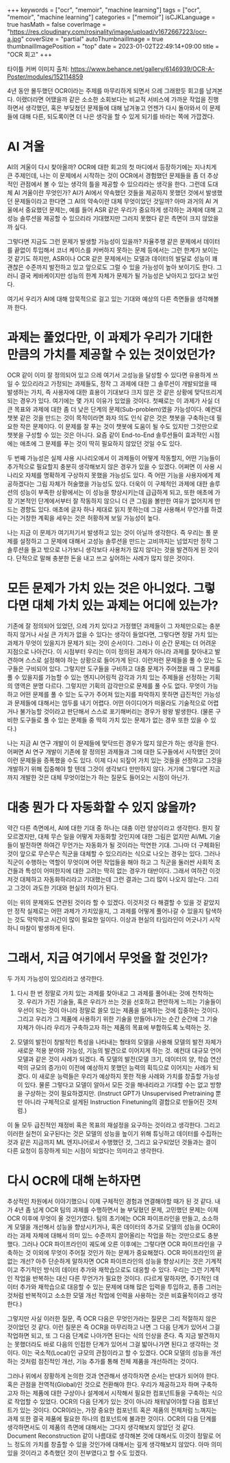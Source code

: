 +++
keywords = ["ocr", "memoir", "machine learning"]
tags = ["ocr", "memoir", "machine learning"]
categories = ["memoir"]
isCJKLanguage = true
hasMath = false
coverImage = "https://res.cloudinary.com/rosinality/image/upload/v1672667223/ocr-a.jpg"
coverSize = "partial"
autoThumbnailImage = true
thumbnailImagePosition = "top"
date = 2023-01-02T22:49:14+09:00
title = "OCR 회고"
+++

타이틀 커버 이미지 출처: https://www.behance.net/gallery/6146939/OCR-A-Poster/modules/152114859

4년 동안 몰두했던 OCR이라는 주제를 마무리하게 되면서 으레 그래왔듯 회고를 남겨본다. 이랬더라면 어땠을까 같은 소소한 소회보다는 비교적 서비스에 가까운 작업을 진행하면서 생각했던, 혹은 부딪쳤던 문제들에 대해 남겨놓고 언젠가 다시 돌아와서 이 문제들에 대해 다른, 되도록이면 더 나은 생각을 할 수 있게 되기를 바라는 쪽에 가깝겠다.

# AI 겨울

AI의 겨울이 다시 찾아올까? OCR에 대한 회고의 첫 마디에서 등장하기에는 지나치게 큰 주제인데, 나는 이 문제에서 시작하는 것이 OCR에서 경험했던 문제들을 좀 더 추상적인 관점에서 볼 수 있는 생각의 틀을 제공할 수 있으리라는 생각을 한다. 그런데 도대체 AI 겨울이란 무엇인가? AI가 AI에서 약속했던 것들을 제공하지 못했던 것에서 발생했던 문제들이라고 한다면 그 AI의 약속이란 대체 무엇이었던 것일까? 아마 과거의 AI 겨울에서 중요했던 문제는, 예를 들어 ASR 같은 우리가 중요하게 생각하는 과제에 대해 고성능 솔루션을 제공할 수 있으리라 기대했지만 그러지 못했다 같은 측면이 크지 않았을까 싶다.

그렇다면 지금도 그런 문제가 발생할 가능성이 있을까? 자율주행 같은 문제에서 데이터를 끝없이 투입해서 코너 케이스를 커버하지 못하는 문제 등에서는 그런 한계가 보이는 것 같기도 하지만, ASR이나 OCR 같은 문제에서는 모델과 데이터의 발달로 성능이 꽤 괜찮은 수준까지 발전하고 있고 앞으로도 그럴 수 있을 가능성이 높아 보이기도 한다. 그러니 결국 케바케이지만 성능의 한계 자체가 문제가 될 가능성은 낮아지고 있다고 보인다.

여기서 우리가 AI에 대해 암묵적으로 걸고 있는 기대와 예상의 다른 측면들을 생각해볼까 한다.

# 과제는 풀었다만, 이 과제가 우리가 기대한 만큼의 가치를 제공할 수 있는 것이었던가?

OCR 같이 이미 잘 정의되어 있고 으레 여기서 고성능을 달성할 수 있다면 유용하게 쓰일 수 있으리라고 가정되는 과제들도, 정작 그 과제에 대한 그 솔루션이 개발되었을 때 발생하는 가치, 즉 사용자에 대한 효용이 기대보다 크지 않은 것 같은 상황에 맞닥뜨리게 되는 경우가 있다. 여기에는 몇 가지 이유가 있었을 것이다. 첫째로는 이 과제가 사실 더 큰 목표와 과제에 대한 좀 더 낮은 단계의 문제(Sub-problem)였을 가능성이다. 예컨대 챗봇 같은 것을 만드는 것이 목적이라면 화자 의도 인식 같은 것은 챗봇을 구축하는데 필요한 작은 문제이다. 이 문제를 잘 푸는 것이 챗봇에 도움이 될 수도 있지만 그것만으로 챗봇을 구성할 수 있는 것은 아니다. 요즘 같이 End-to-End 솔루션들이 효과적인 시점에는 애초에 그 문제를 푸는 것이 딱히 필요하지 않았던 것일 수도 있다.

두 번째 가능성은 실제 사용 시나리오에서 이 과제들이 어떻게 작동할지, 어떤 기능들이 추가적으로 필요할지 충분히 생각해보지 않은 경우가 있을 수 있겠다. 어쩌면 이 사용 시나리오 자체를 명확하게 구상하지 못했을 가능성도 있다. 즉 어떤 기능을 사용자에게 제공하겠다는 그림 자체가 허술했을 가능성도 있다. 더욱이 이 구체적인 과제에 대한 솔루션의 성능이 부족한 상황에서는 이 성능을 향상시키는데 급급하게 되고, 또한 애초에 가장 기본적인 단계에서부터 잘 작동하지 않으니 더 큰 그림을 볼만한 여유가 없어지게 만드는 경향도 있다. 애초에 글자 하나 제대로 읽지 못하는데 그걸 사용해서 무언가를 하겠다는 거창한 계획을 세우는 것은 허황하게 보일 가능성이 높다.

나는 지금 이 문제가 여기저기서 발생하고 있는 것이 아닐까 생각한다. 즉 우리는 풀 문제를 설정하고 그 문제에 대해서 고성능 솔루션을 만드는 고비까지는 넘었지만 정작 그 솔루션을 들고 밖으로 나가보니 생각보다 사용처가 많지 않다는 것을 발견하게 된 것이다. 단적으로 말해 충분한 돈을 내고 쓰고 싶어하는 사례가 많지 않은 것이다.

# 모든 문제가 가치 있는 것은 아니었다. 그렇다면 대체 가치 있는 과제는 어디에 있는가?

기존에 잘 정의되어 있었던, 으레 가치 있다고 가정했던 과제들이 그 자체만으로는 충분하지 않거나 사실 큰 가치가 없을 수 있다는 생각이 들었다면, 그렇다면 정말 가치 있는 과제가 무엇이 있을지가 문제가 되는 것이 순서이다. 그러나 이 순간 문제는 더 어려운 지점으로 나아간다. 이 시점부터 우리는 이미 정의된 과제가 아니라 과제를 찾아내고 발견하며 스스로 설정해야 하는 상황으로 들어가게 된다. 이런저런 문제들을 풀 수 있는 도구들은 구비되어 있다. 그렇지만 도구들을 구비하고 대충 문제가 주어졌을 때 그 문제를 풀 수 있을지를 가늠할 수 있는 엔지니어링적 감각과 가치 있는 주제들을 선정하는 기획의 영역은 분명 다르다. 그렇지만 기획의 감각만으로 문제를 풀 수도 없다. 무엇이 가능하고 어떤 문제를 풀 수 있는 도구가 주어져 있는지를 파악하지 못하면 급진적인 가능성과 문제들에 대해서는 엄두를 내기 어렵다. 어떤 아이디어가 떠올라도 기술적으로 어렵거나 불가능할 것이라고 판단해서 스스로 포기해버리는 경우가 왕왕 발생한다. (물론 구비한 도구들로 풀 수 있는 문제들 중 딱히 가치 있는 문제가 없는 경우 또한 있을 수 있다.)

나는 지금 AI 연구 개발이 이 문제들에 맞닥뜨린 경우가 많지 않은가 하는 생각을 한다. 어쩌면 AI 연구 개발이 기존에 잘 정의된 과제들과 그에 대한 도구들에서 시작했던 것이 이런 문제들을 증폭했을 수도 있다. 이제 다시 되짚어 가치 있는 것들을 선정하고 그것을 개발하기 위해 집중해야 할 텐데 그것이 생각보다 만만하지 않다. 거기에 그렇다면 지금까지 개발한 것은 대체 무엇이었는가 하는 질문도 들어오는 시점이 아닌가.

# 대충 뭔가 다 자동화할 수 있지 않을까?

약간 다른 측면에서, AI에 대한 기대 중 하나는 대충 이런 양상이라고 생각한다. 뭔지 잘 모르겠지만, 대체 무슨 일을 어떻게 자동화할 것인지에 대한 그림은 없지만 AI/ML 기술들이 발전하면 하여간 무언가는 자동화가 될 것이라는 막연한 기대. 그나마 더 구체화된 것이 앞으로 무슨무슨 직군을 대체할 수 있으리라는 식으로 나오는 경우는 있다. 그러나 직군이 수행하는 역할이 무엇이며 어떤 작업들을 해야 하고 그 직군을 둘러싼 사회적 조건들과 특성이 어떠한지에 대한 고려는 딱히 없는 경우가 태반이다. 그래서 여하간 이것저것 대체하고 자동화하리라고 기대했는데 그런 결과는 그리 많이 나오지 않는다. 그리고 그것이 과도한 기대와 현실의 차이가 된다.

이는 위의 문제와도 연관된 것이라 할 수 있겠다. 이것저것 다 해결할 수 있을 것 같았지만 정작 실제로는 어떤 과제가 가치있을지, 그 과제를 어떻게 풀어나갈 수 있을지 탐색하는 것도 막막하고 시간이 많이 필요한 일이다. 이상과 현실의 타임라인이 어긋나기 시작하니 마찰이 발생하게 된다.

# 그래서, 지금 여기에서 무엇을 할 것인가?

두 가지 가능성이 있으리라고 생각한다.

1. 다시 한 번 정말로 가치 있는 과제를 찾아내고 그 과제를 풀어내는 것에 천착하는 것. 우리가 가진 기술들, 혹은 우리가 쓰는 것을 선호하고 편안하게 느끼는 기술들이 우선이 되는 것이 아니라 정말로 쓸모 있는 제품을 설계하는 것에 집중하는 것이다. 그리고 우리가 그 제품에 사용하기 위한 기술을 만들어나가는 순간 순간에 그 기술 자체가 아니라 우리가 구축하고자 하는 제품의 목표에 부합하도록 노력하는 것.

2. 모델의 발전이 창발적인 특성을 나타내는 형태의 모델을 사용해 모델의 발전 자체가 새로운 적용 분야와 가능성, 기능의 발견으로 이어지게 하는 것. 예컨대 대규모 언어 모델과 같은 것이 사례가 되겠다. 즉 모델의 발전(모델 크기, 데이터의 양, 학습 연산력의 규모의 증가)이 이전에 예상하지 못했던 능력의 획득으로 이어지는 사례가 되겠다. 이 새로운 능력들은 우리가 예상하지 못한 적용 사례와 가치를 창출할 가능성이 있다. 물론 그렇다고 모델이 알아서 모든 것을 해내리라고 기대할 수는 없고 방향을 구상하는 것이 필요하겠지만. (Instruct GPT가 Unsupervised Pretraining 뿐만 아니라 구체적으로 설게된 Instruction Finetuning의 결합으로 만들어진 것처럼.)

이 둘 모두 급진적인 재정비 혹은 목표의 재설정을 요구하는 것이라고 생각한다. 그리고 이러한 실천이 요구된다는 것은 모델의 성능을 높이기 위해 튜닝하고 데이터를 수집하는 것과 같은 지금까지 ML 엔지니어로서 수행했던 것, 그리고 요구되었던 것들과는 결이 다른 요청이 등장하게 되는 시점이 되었다는 의미라고 생각한다.

# 다시 OCR에 대해 논하자면

추상적인 차원에서 이야기했으니 이제 구체적인 경험과 연결해야할 때가 된 것 같다. 내가 4년 좀 넘게 OCR 팀의 과제를 수행하면서 늘 부딪혔던 문제, 고민했던 문제는 이제 OCR 이후에 무엇이 올 것인가였다. 팀의 초기에는 OCR 파이프라인을 만들고, 소소하게 모델을 개선해서 성능을 향상시키거나, 혹은 데이터의 추가로 모델의 성능을 OCR이라는 과제 자체에 대해서 의미 있느 수준까지 끌어올리는 작업을 하는 것만으로도 충분했다. 그러나 OCR 파이프라인이 궤도에 오른 이후에는 그렇다면 OCR 파이프라인을 구축하는 것 이외에 무엇이 주어질 것인가 하는 문제가 중요해졌다. OCR 파이프라인의 끝없는 개선? 아주 단순하게 말하자면 OCR 파이프라인의 성능을 향상시키는 것은 기계적이고 주기적인 방식의 데이터 추가와 재학습으로도 대응할 수 있다. 우리는 그런 기계적인 작업을 반복하는 대신 다른 무언가가 필요한 것이다. (다르게 말하자면, 주기적인 데이터 추가와 재학습으로 대응할 수 있는 문제에 대해 많은 입력을 투입하고, 종종 그러는 것처럼 반복적이고 소소한 모델 개선 작업에 인력을 사용하는 것은 비효율적이라고 생각한다.)

그렇지만 사실 이러한 질문, 즉 OCR 다음은 무엇인가라는 질문은 그리 적절하지 않은 것이었던 것 같다. 이런 질문은 즉 OCR을 마무리하고 나면 그 다음 단계가 있어서 그걸 작업하면 되고, 또 그 다음 단계로 나아가면 된다는 식의 인상을 준다. 즉 지금 발견하지는 못했더라도 바로 다음의 인접한 단계가 있어서 그걸 밟아나가면 된다고 생각하는 것이다. 이는 국소적(Local)인 규모의 관점이라고 할 수 있겠다. OCR 모델의 성능을 개선하는 것처럼 점진적인 개선, 기능 추가를 통해 전체 제품을 개선하려는 것이다.

그러나 위에서 장황하게 논의한 것과 연관해서 생각하자면 순서는 반대가 되어야 한다. 혹은 관점을 전역적(Global)인 것으로 전환해야 한다. 우리가 제공하고자 하며 구축하고자 하는 제품에 대한 구상이나 설계에서 시작해서 필요한 컴포넌트들을 구축하는 식으로 작업할 수 있었다. OCR의 다음 단계가 있는 것이 아니라 채워넣어야할 다음 컴포넌트가 있는 것이다. OCR이라는, 가장 중요한 컴포넌트 혹은 제품의 전체처럼 느껴지는 과제 또한 결국 제품에 필요한 하나의 컴포넌트에 불과한 것이다. OCR의 다음 단계를 생각하면서도 이 제품의 측면에 대해서는 그다지 생각해보지 않았던 것 같다. Document Reconstruction 같이 나름대로 생각해본 것에 대해서도 이것이 정말로 어느 정도의 가치를 창출할 수 있을 것인가에 대해서는 깊게 생각해보지 않았다. 아마 의미 있을 것이라고 추측했던 것이 전부였다고 할 수도 있겠다.

